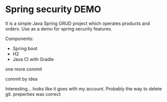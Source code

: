# Spring security DEMO 
It is a simple Java Spring GRUD project which operates products and orders. Use as a demo for spring security features.


Components:
- Spring boot
- H2
- Java CI with Gradle

one more commit 


commit by idea 


Interesting... looks like it goes with my account. Probably the way to delete git. preperties was correct 
